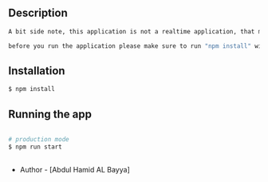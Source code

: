 

## Description

```bash
A bit side note, this application is not a realtime application, that means you have to hard reload the page to see the changes you made.

before you run the application please make sure to run "npm install" without the quote once the node server started, you can open your browser and access the app using port 1000 ex: localhost:1000
```

## Installation

```bash
$ npm install
```

## Running the app

```bash

# production mode
$ npm run start
```

## 

- Author - [Abdul Hamid AL Bayya]

